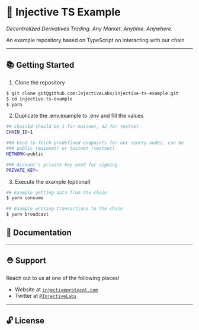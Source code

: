 # 🌟 Injective TS Example

_Decentralized Derivatives Trading. Any Market. Anytime. Anywhere._

An example repository based on TypeScript on interacting with our chain

---

## 📚 Getting Started

1. Clone the repository

```bash
$ git clone git@github.com:InjectiveLabs/injective-ts-example.git
$ cd injective-ts-example
$ yarn
```

2. Duplicate the .env.example to .env and fill the values

```bash
## ChainId should be 1 for mainnet, 42 for testnet
CHAIN_ID=1

### Used to fetch predefined endpoints for our sentry nodes, can be
### public (mainnet) or testnet (testnet)
NETWORK=public

### Account's private key used for signing
PRIVATE_KEY=
```

3. Execute the example (optional)
   
```bash
## Example getting data from the chain
$ yarn consume 

## Example writing transactions to the chain
$ yarn broadcast
```

## 📖 Documentation

---

## ⛑ Support

Reach out to us at one of the following places!

- Website at <a href="https://injectiveprotocol.com" target="_blank">`injectiveprotocol.com`</a>
- Twitter at <a href="https://twitter.com/InjectiveLabs" target="_blank">`@InjectiveLabs`</a>

---

## 🔓 License
